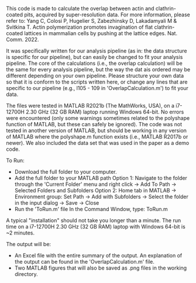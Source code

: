 This code is made to calculate the overlap between actin and clathrin-coated pits, acquired by super-resolution data. For more information, please refer to: Yang C, Colosi P, Hugelier S, Zabezhinsky D, Lakadamyali M & Svitkina
T. Actin polymerization promotes invagination of flat clathrin-coated lattices in mammalian cells by pushing at the lattice edges. Nat. Comm. 2022.

It was specifically written for our analysis pipeline (as in: the data structure is specific for our pipeline), but can easily be changed to fit your analysis pipeline. 
The core of the calculations (i.e., the overlap calculation) will be the same for every analysis pipeline, but the way the dat ais ordered may be different depending on your own pipeline.
Please structure your own data so that it is conform to the scripts written here, or change any lines that are specific to our pipeline (e.g., l105 - 109 in 'OverlapCalculation.m') to fit your data.

The files were tested in MATLAB R2021b (The MathWorks, USA), on a i7-12700H 2.30 GHz (32 GB RAM) laptop running Windows 64-bit. No errors were encountered (only some warnings sometimes related to the polyshape function of MATLAB, but these can safely be ignored).
The code was not tested in another version of MATLAB, but should be working in any version of MATLAB where the polyshape.m function exists (i.e., MATLAB R2017b or newer).
We also included the data set that was used in the paper as a demo code.


To Run:
  - Download the full folder to your computer.
  - Add the full folder to your MATLAB path
      Option 1: Navigate to the folder through the 'Current Folder' menu and right click -> Add To Path -> Selected Folders and Subfolders
      Option 2: Home tab in MATLAB -> Environment group: Set Path -> Add with Subfolders -> Select the folder in the input dialog -> Save -> Close
  - Run the 'ToRun.m' file
      In the Command Window, type: ToRun.m
 
 A typical "installation" should not take you longer than a minute.
 The run time on a i7-12700H 2.30 GHz (32 GB RAM) laptop with Windows 64-bit is ~2 minutes.
 
 The output will be:
  - An Excel file with the entire summary of the output. An explanation of the output can be found in the 'OverlapCalculation.m' file.
  - Two MATLAB figures that will also be saved as .png files in the working directory.
